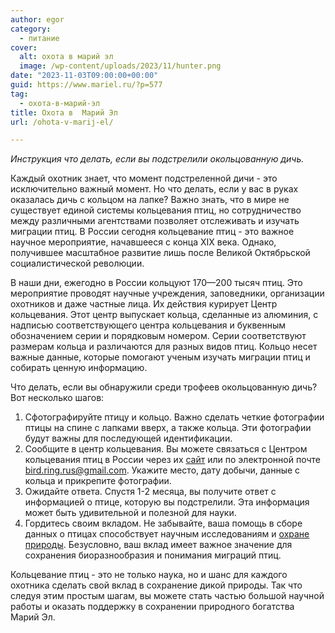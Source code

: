 ```yaml
---
author: egor
category:
  - питание
cover:
  alt: охота в марий эл
  image: /wp-content/uploads/2023/11/hunter.png
date: "2023-11-03T09:00:00+00:00"
guid: https://www.mariel.ru/?p=577
tag:
  - охота-в-марий-эл
title: Охота в  Марий Эл
url: /ohota-v-marij-el/

---
```

_Инструкция что делать, если вы подстрелили окольцованную дичь._

Каждый охотник знает, что момент подстреленной дичи \- это исключительно важный момент. Но что делать, если у вас в руках оказалась дичь с кольцом на лапке? Важно знать, что в мире не существует единой системы кольцевания птиц, но сотрудничество между различными агентствами позволяет отслеживать и изучать миграции птиц. В России сегодня кольцевание птиц \- это важное научное мероприятие, начавшееся с конца XIX века. Однако, получившее масштабное развитие лишь после Великой Октябрьской социалистической революции.

В наши дни, ежегодно в России кольцуют 170—200 тысяч птиц. Это мероприятие проводят научные учреждения, заповедники, организации охотников и даже частные лица. Их действия курирует Центр кольцевания. Этот центр выпускает кольца, сделанные из алюминия, с надписью соответствующего центра кольцевания и буквенным обозначением серии и порядковым номером. Серии соответствуют размерам кольца и различаются для разных видов птиц. Кольцо несет важные данные, которые помогают ученым изучать миграции птиц и собирать ценную информацию.

Что делать, если вы обнаружили среди трофеев окольцованную дичь? Вот несколько шагов:

1. Сфотографируйте птицу и кольцо. Важно сделать четкие фотографии птицы на спине с лапками вверх, а также кольца. Эти фотографии будут важны для последующей идентификации.
1. Сообщите в центр кольцевания. Вы можете связаться с Центром кольцевания птиц в России через их [сайт](http://ringcenter.ru) или по электронной почте [bird.ring.rus@gmail.com](mailto:bird.ring.rus@gmail.com). Укажите место, дату добычи, данные с кольца и прикрепите фотографии.
1. Ожидайте ответа. Спустя 1-2 месяца, вы получите ответ с информацией о птице, которую вы подстрелили. Эта информация может быть удивительной и полезной для науки.
1. Гордитесь своим вкладом. Не забывайте, ваша помощь в сборе данных о птицах способствует научным исследованиям и [охране природы](/gosudarstvennyj-prirodnyj-zapovednik-bolshaya-kokshaga/). Безусловно, ваш вклад имеет важное значение для сохранения биоразнообразия и понимания миграций птиц.

Кольцевание птиц \- это не только наука, но и шанс для каждого охотника сделать свой вклад в сохранение дикой природы. Так что следуя этим простым шагам, вы можете стать частью большой научной работы и оказать поддержку в сохранении природного богатства Марий Эл.
